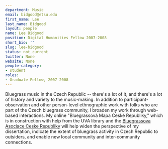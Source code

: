 ```yaml
---
department: Music
email: bidgood@etsu.edu
first_name: Lee
last_name: Bidgood
layout: people
name: Lee Bidgood
position: Digital Humanities Fellow 2007-2008
short_bio: ''
slug: lee-bidgood
status: not_current
twitter: None
website: None
people-category:
- student
roles:
- Graduate Fellow, 2007-2008
---
```


Bluegrass music in the Czech Republic -- there's a lot of it, and there's a lot of history and variety to the music-making. In addition to participant-observation and other person-level ethnographic work with folks who are part of the Czech bluegrass community, I broaden my work through web-based interactions. My online "Bluegrassová Mapa Ceské Republiky," which is in construction with help from the UVA library and the [Bluegrassova Asociace Ceske Republiky](http://www.bacr.cz/english.php) will help widen the perspective of my dissertation, indicate the extent of bluegrass activity in Czech Republic to outsiders, and enable new local community and inter-community connections.
